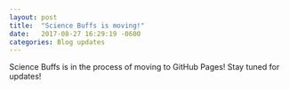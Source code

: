 ```yaml
---
layout: post
title:  "Science Buffs is moving!"
date:   2017-08-27 16:29:19 -0600
categories: Blog updates
---
```


Science Buffs is in the process of moving to GitHub Pages! Stay tuned for updates!

